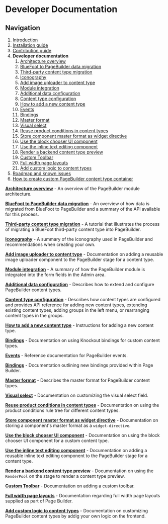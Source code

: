 # Developer Documentation

## Navigation

1. [Introduction]
2. [Installation guide]
3. [Contribution guide]
4. **Developer documentation**
    1. [Architecture overview]
    1. [BlueFoot to PageBuilder data migration]
    1. [Third-party content type migration]
    1. [Iconography]
    1. [Add image uploader to content type]
    1. [Module integration]
    1. [Additional data configuration]
    1. [Content type configuration]
    1. [How to add a new content type]
    1. [Events]
    1. [Bindings]
    1. [Master format]
    1. [Visual select] 
    1. [Reuse product conditions in content types]
    1. [Store component master format as widget directive]
    1. [Use the block chooser UI component]
    1. [Use the inline text editing component]
    1. [Render a backend content type preview]
    1. [Custom Toolbar]
    1. [Full width page layouts]
    1. [Add custom logic to content types]
5. [Roadmap and known issues]
6. [How to create custom PageBuilder content type container]

**[Architecture overview]** - An overview of the PageBuilder module architecture.

**[BlueFoot to PageBuilder data migration]** - An overview of how data is migrated from BlueFoot to PageBuilder and a summary of the API available for this process.

**[Third-party content type migration]** - A tutorial that illustrates the process of migrating a BlueFoot third-party content type into PageBuilder.

**[Iconography]** - A summary of the iconography used in PageBuilder and recommendations when creating your own.

**[Add image uploader to content type]** - Documentation on adding a reusable image uploader component to the PageBuilder stage for a content type.

**[Module integration]** - A summary of how the PageBuilder module is integrated into the form fields in the Admin area.

**[Additional data configuration]** - Describes how to extend and configure PageBuilder content types.

**[Content type configuration]** - Describes how content types are configured and provides API reference for adding new content types, extending existing content types, adding groups in the left menu, or rearranging content types in the groups.

**[How to add a new content type]** - Instructions for adding a new content type.

**[Bindings]** - Documentation on using Knockout bindings for custom content types.

**[Events]** - Reference documentation for PageBuilder events.

**[Bindings]** - Documentation outlining new bindings provided within Page Builder.

**[Master format]** - Describes the master format for PageBuilder content types.

**[Visual select]** - Documentation on customizing the visual select field.

**[Reuse product conditions in content types]** - Documentation on using the product conditions rule tree for different content types.

**[Store component master format as widget directive]** - Documentation on storing a component's master format as a `widget-directive`.

**[Use the block chooser UI component]** - Documentation on using the block chooser UI component for a custom content type.

**[Use the inline text editing component]** - Documentation on adding a reusable inline text editing component to the PageBuilder stage for a content type.

**[Render a backend content type preview]** - Documentation on using the `RenderPool` on the stage to render a content type preview.

**[Custom Toolbar]** - Documentation on adding a custom toolbar.

**[Full width page layouts]** - Documentation regarding full width page layouts supplied as part of Page Builder.

**[Add custom logic to content types]** - Documentation on customizing PageBuilder content types by addig your own logic on the frontend.

[Introduction]: README.md
[Contribution guide]: CONTRIBUTING.md
[Installation guide]: install.md
[Developer documentation]: developer-documentation.md
[Architecture overview]: architecture-overview.md
[BlueFoot to PageBuilder data migration]: bluefoot-data-migration.md
[Third-party content type migration]: new-content-type-example.md
[Iconography]: iconography.md
[Add image uploader to content type]: image-uploader.md
[Module integration]: module-integration.md
[Additional data configuration]: custom-configuration.md
[Content type configuration]: content-type-configuration.md
[How to add a new content type]: how-to-add-new-content-type.md
[Events]: events.md
[Bindings]: bindings.md
[Master format]: master-format.md
[Visual select]: visual-select.md
[Reuse product conditions in content types]: product-conditions.md
[Store component master format as widget directive]: widget-directive.md
[Render a backend content type preview]: content-type-preview.md
[Use the block chooser UI component]: block-chooser-component.md
[Use the inline text editing component]: inline-editing-component.md
[Custom Toolbar]: toolbar.md
[Full width page layouts]: full-width-page-layouts.md
[Add custom logic to content types]: add-custom-logic.md
[Roadmap and Known Issues]: roadmap.md
[How to create custom PageBuilder content type container]: how-to-create-custom-content-type-container.md
